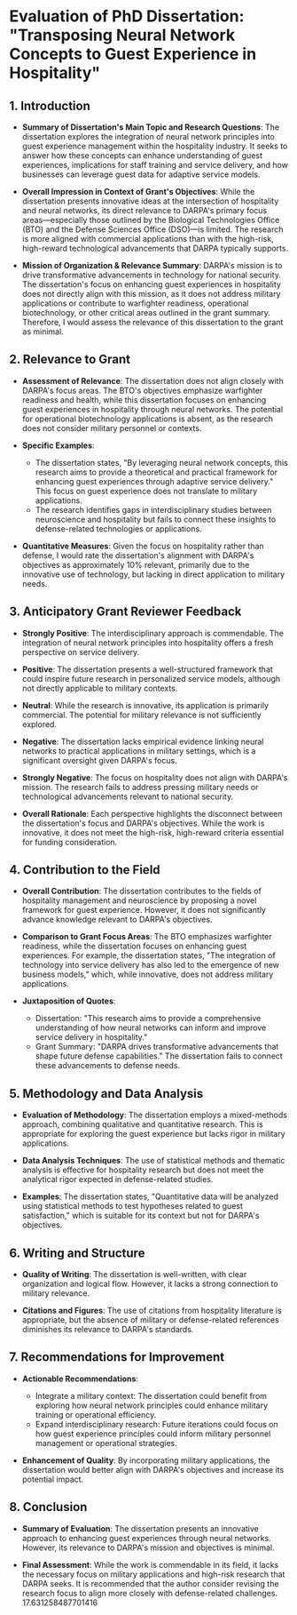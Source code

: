 # Evaluation of PhD Dissertation: "Transposing Neural Network Concepts to Guest Experience in Hospitality"

## 1. Introduction
- **Summary of Dissertation's Main Topic and Research Questions**:
  The dissertation explores the integration of neural network principles into guest experience management within the hospitality industry. It seeks to answer how these concepts can enhance understanding of guest experiences, implications for staff training and service delivery, and how businesses can leverage guest data for adaptive service models.

- **Overall Impression in Context of Grant's Objectives**:
  While the dissertation presents innovative ideas at the intersection of hospitality and neural networks, its direct relevance to DARPA's primary focus areas—especially those outlined by the Biological Technologies Office (BTO) and the Defense Sciences Office (DSO)—is limited. The research is more aligned with commercial applications than with the high-risk, high-reward technological advancements that DARPA typically supports.

- **Mission of Organization & Relevance Summary**:
  DARPA's mission is to drive transformative advancements in technology for national security. The dissertation's focus on enhancing guest experiences in hospitality does not directly align with this mission, as it does not address military applications or contribute to warfighter readiness, operational biotechnology, or other critical areas outlined in the grant summary. Therefore, I would assess the relevance of this dissertation to the grant as minimal.

## 2. Relevance to Grant
- **Assessment of Relevance**:
  The dissertation does not align closely with DARPA's focus areas. The BTO's objectives emphasize warfighter readiness and health, while this dissertation focuses on enhancing guest experiences in hospitality through neural networks. The potential for operational biotechnology applications is absent, as the research does not consider military personnel or contexts.

- **Specific Examples**:
  - The dissertation states, "By leveraging neural network concepts, this research aims to provide a theoretical and practical framework for enhancing guest experiences through adaptive service delivery." This focus on guest experience does not translate to military applications.
  - The research identifies gaps in interdisciplinary studies between neuroscience and hospitality but fails to connect these insights to defense-related technologies or applications.

- **Quantitative Measures**:
  Given the focus on hospitality rather than defense, I would rate the dissertation's alignment with DARPA's objectives as approximately 10% relevant, primarily due to the innovative use of technology, but lacking in direct application to military needs.

## 3. Anticipatory Grant Reviewer Feedback
- **Strongly Positive**: 
  The interdisciplinary approach is commendable. The integration of neural network principles into hospitality offers a fresh perspective on service delivery.

- **Positive**: 
  The dissertation presents a well-structured framework that could inspire future research in personalized service models, although not directly applicable to military contexts.

- **Neutral**: 
  While the research is innovative, its application is primarily commercial. The potential for military relevance is not sufficiently explored.

- **Negative**: 
  The dissertation lacks empirical evidence linking neural networks to practical applications in military settings, which is a significant oversight given DARPA's focus.

- **Strongly Negative**: 
  The focus on hospitality does not align with DARPA's mission. The research fails to address pressing military needs or technological advancements relevant to national security.

- **Overall Rationale**:
  Each perspective highlights the disconnect between the dissertation's focus and DARPA's objectives. While the work is innovative, it does not meet the high-risk, high-reward criteria essential for funding consideration.

## 4. Contribution to the Field
- **Overall Contribution**:
  The dissertation contributes to the fields of hospitality management and neuroscience by proposing a novel framework for guest experience. However, it does not significantly advance knowledge relevant to DARPA's objectives.

- **Comparison to Grant Focus Areas**:
  The BTO emphasizes warfighter readiness, while the dissertation focuses on enhancing guest experiences. For example, the dissertation states, "The integration of technology into service delivery has also led to the emergence of new business models," which, while innovative, does not address military applications.

- **Juxtaposition of Quotes**:
  - Dissertation: "This research aims to provide a comprehensive understanding of how neural networks can inform and improve service delivery in hospitality."
  - Grant Summary: "DARPA drives transformative advancements that shape future defense capabilities." The dissertation fails to connect these advancements to defense needs.

## 5. Methodology and Data Analysis
- **Evaluation of Methodology**:
  The dissertation employs a mixed-methods approach, combining qualitative and quantitative research. This is appropriate for exploring the guest experience but lacks rigor in military applications.

- **Data Analysis Techniques**:
  The use of statistical methods and thematic analysis is effective for hospitality research but does not meet the analytical rigor expected in defense-related studies.

- **Examples**:
  The dissertation states, "Quantitative data will be analyzed using statistical methods to test hypotheses related to guest satisfaction," which is suitable for its context but not for DARPA's objectives.

## 6. Writing and Structure
- **Quality of Writing**:
  The dissertation is well-written, with clear organization and logical flow. However, it lacks a strong connection to military relevance.

- **Citations and Figures**:
  The use of citations from hospitality literature is appropriate, but the absence of military or defense-related references diminishes its relevance to DARPA's standards.

## 7. Recommendations for Improvement
- **Actionable Recommendations**:
  - Integrate a military context: The dissertation could benefit from exploring how neural network principles could enhance military training or operational efficiency.
  - Expand interdisciplinary research: Future iterations could focus on how guest experience principles could inform military personnel management or operational strategies.

- **Enhancement of Quality**:
  By incorporating military applications, the dissertation would better align with DARPA's objectives and increase its potential impact.

## 8. Conclusion
- **Summary of Evaluation**:
  The dissertation presents an innovative approach to enhancing guest experiences through neural networks. However, its relevance to DARPA's mission and objectives is minimal.

- **Final Assessment**:
  While the work is commendable in its field, it lacks the necessary focus on military applications and high-risk research that DARPA seeks. It is recommended that the author consider revising the research focus to align more closely with defense-related challenges. 17.631258487701416